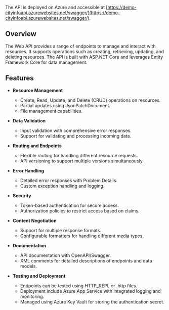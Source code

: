 The API is deployed on Azure and accessible at [https://demo-cityinfoapi.azurewebsites.net/swagger/](https://demo-cityinfoapi.azurewebsites.net/swagger/).

## Overview

The Web API provides a range of endpoints to manage and interact with resources. It supports operations such as creating, retrieving, updating, and deleting resources. The API is built with ASP.NET Core and leverages Entity Framework Core for data management.

## Features

- **Resource Management**
  - Create, Read, Update, and Delete (CRUD) operations on resources.
  - Partial updates using JsonPatchDocument.
  - File management capabilities.

- **Data Validation**
  - Input validation with comprehensive error responses.
  - Support for validating and processing incoming data.

- **Routing and Endpoints**
  - Flexible routing for handling different resource requests.
  - API versioning to support multiple versions simultaneously.

- **Error Handling**
  - Detailed error responses with Problem Details.
  - Custom exception handling and logging.

- **Security**
  - Token-based authentication for secure access.
  - Authorization policies to restrict access based on claims.

- **Content Negotiation**
  - Support for multiple response formats.
  - Configurable formatters for handling different media types.

- **Documentation**
  - API documentation with OpenAPI/Swagger.
  - XML comments for detailed descriptions of endpoints and data models.

- **Testing and Deployment**
  - Endpoints can be tested using HTTP_REPL or .http files.
  - Deployment include Azure App Service with integrated logging and monitoring.
  - Managed using Azure Key Vault for storing the authentication secret.
